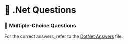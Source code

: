 # 📘 .Net Questions

### 🔹 Multiple-Choice Questions

For the correct answers, refer to the [DotNet Answers](./Dotnet_Answers.md) file.

